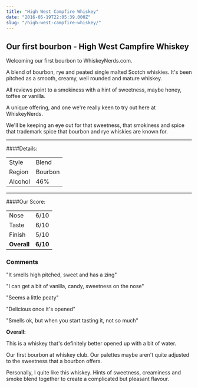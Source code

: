 ```yaml
---
title: "High West Campfire Whiskey"
date: "2016-05-19T22:05:39.000Z"
slug: "/high-west-campfire-whiskey/"
---
```

## Our first bourbon - High West Campfire Whiskey 

Welcoming our first bourbon to WhiskeyNerds.com. 

A blend of bourbon, rye and peated single malted Scotch whiskies. It's been pitched as a smooth, creamy, well rounded and mature whiskey. 

All reviews point to a smokiness with a hint of sweetness, maybe honey, toffee or vanilla.

A unique offering, and one we're really keen to try out here at WhiskeyNerds. 

We'll be keeping an eye out for that sweetness, that smokiness and spice that trademark spice that bourbon and rye whiskies are known for. 

  

---

####Details:
<table>
<tr>
<td class="grey">Style</td><td>Blend</td>
</tr>
<tr>
<td class="grey">Region</td><td>Bourbon</td>
</tr>
<tr>
<td class="grey">Alcohol</td><td>46%</td>
</tr>
</table>


---

####Our Score:
<table class="score-table">
<tr>
<td class="grey">Nose</td><td>6/10</td>
</tr>
<tr>
<td class="grey">Taste</td><td>6/10</td>
</tr>
<tr>
<td class="grey">Finish</td><td>5/10</td>
</tr>
<tr>
<td class="grey"><strong>Overall</strong></td><td><strong>6/10</strong></td>
</tr>
</table>


### Comments
"It smells high pitched, sweet and has a zing"

"I can get a bit of vanilla, candy, sweetness on the nose"

"Seems a little peaty"

"Delicious once it's opened"

"Smells ok, but when you start tasting it, not so much"

**Overall:** 

This is a whiskey that's definitely better opened up with a bit of water. 

Our first bourbon at whiskey club. Our palettes maybe aren't quite adjusted to the sweetness that a bourbon offers. 

Personally, I quite like this whiskey. Hints of sweetness, creaminess and smoke blend together to create a complicated but pleasant flavour. 


    
